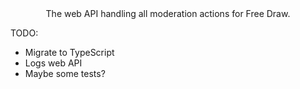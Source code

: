 <div align="center">
	The web API handling all moderation actions for Free Draw.
</div>

TODO:
- Migrate to TypeScript
- Logs web API
- Maybe some tests?